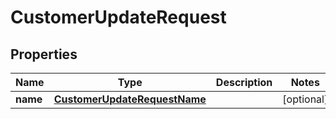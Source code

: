 

# CustomerUpdateRequest


## Properties

| Name | Type | Description | Notes |
|------------ | ------------- | ------------- | -------------|
|**name** | [**CustomerUpdateRequestName**](CustomerUpdateRequestName.md) |  |  [optional] |



